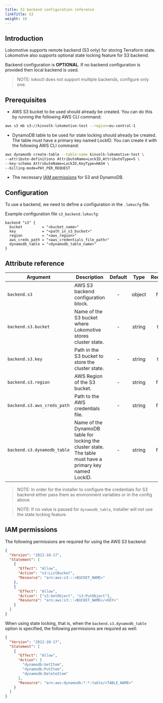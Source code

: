```yaml
---
title: S3 backend configuration reference
linkTitle: S3
weight: 10
---
```


## Introduction

Lokomotive supports remote backend (S3 only) for storing Terraform state.
Lokomotive also supports optional state locking feature for S3 backend.

Backend configuration is **OPTIONAL**. If no backend configuration is provided then local backend is
used.

>NOTE: lokoctl does not support multiple backends, configure only one.

## Prerequisites

* AWS S3 bucket to be used should already be created. You can do this by running the following AWS CLI command:

```sh
aws s3 mb s3://kinvolk-lokomotive-test --region=eu-central-1
```

* DynamoDB table to be used for state locking should already be created. The table must have a primary key named LockID.
You can create it with the following AWS CLI command:


```sh
aws dynamodb create-table --table-name kinvolk-lokomotive-test \
--attribute-definitions AttributeName=LockID,AttributeType=S \
--key-schema AttributeName=LockID,KeyType=HASH \
--billing-mode=PAY_PER_REQUEST
```

* The necessary [IAM permissions](#iam-permissions) for S3 and DynamoDB.

## Configuration

To use a backend, we need to define a configuration in the `.lokocfg` file.

Example configuration file `s3_backend.lokocfg`:

```hcl
backend "s3" {
  bucket         = "<bucket_name>"
  key            = "<path_in_s3_bucket>"
  region         = "<aws_region>"
  aws_creds_path = "<aws_credentials_file_path>"
  dynamodb_table = "<dynamodb_table_name>"
}
```

## Attribute reference

| Argument                    | Description                                                                                               | Default |  Type  | Required |
|-----------------------------|-----------------------------------------------------------------------------------------------------------|:-------:|:------:|:--------:|
| `backend.s3`                | AWS S3 backend configuration block.                                                                       |    -    | object |  false   |
| `backend.s3.bucket`         | Name of the S3 bucket where Lokomotive stores cluster state.                                              |    -    | string |   true   |
| `backend.s3.key`            | Path in the S3 bucket to store the cluster state.                                                         |    -    | string |   true   |
| `backend.s3.region`         | AWS Region of the S3 bucket.                                                                              |    -    | string |  false   |
| `backend.s3.aws_creds_path` | Path to the AWS credentials file.                                                                         |    -    | string |  false   |
| `backend.s3.dynamodb_table` | Name of the DynamoDB table for locking the cluster state. The table must have a primary key named LockID. |    -    | string |  false   |


>NOTE: In order for the installer to configure the credentials for S3 backend either pass them as
environment variables or in the config above.

>NOTE: If no value is passed for `dynamodb_table`, installer will not use the state locking feature.

## IAM permissions

The following permissions are required for using the AWS S3 backend:

```json
{
  "Version": "2012-10-17",
  "Statement": [
    {
      "Effect": "Allow",
      "Action": "s3:ListBucket",
      "Resource": "arn:aws:s3:::<BUCKET_NAME>"
    },
    {
      "Effect": "Allow",
      "Action": ["s3:GetObject", "s3:PutObject"],
      "Resource": "arn:aws:s3:::<BUCKET_NAME>/<KEY>"
    }
  ]
}
```

When using state locking, that is, when the `backend.s3.dynamodb_table` option is specified, the following permissions are required as well:

```json
{
  "Version": "2012-10-17",
  "Statement": [
    {
      "Effect": "Allow",
      "Action": [
        "dynamodb:GetItem",
        "dynamodb:PutItem",
        "dynamodb:DeleteItem"
      ],
      "Resource": "arn:aws:dynamodb:*:*:table/<TABLE_NAME>"
    }
  ]
}
```
